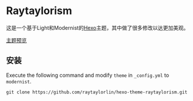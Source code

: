 # Raytaylorism

这是一个基于Light和Modernist的[Hexo]主题，其中做了很多修改以达更加美观。

[主题预览]

## 安装

Execute the following command and modify `theme` in `_config.yml` to `modernist`.

```
git clone https://github.com/raytaylorlin/hexo-theme-raytaylorism.git
```

[Hexo]: http://zespia.tw/hexo/
[主题预览]: http://raytaylorlin.com/
